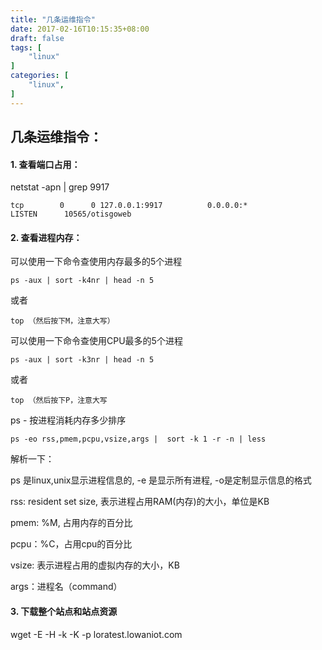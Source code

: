 ```yaml
---
title: "几条运维指令"
date: 2017-02-16T10:15:35+08:00
draft: false
tags: [
    "linux"
]
categories: [
    "linux",
]
---
```



## 几条运维指令：
#### 1. 查看端口占用：
netstat -apn | grep 9917

``` 
tcp        0      0 127.0.0.1:9917          0.0.0.0:*               LISTEN      10565/otisgoweb   
```

#### 2. 查看进程内存：

可以使用一下命令查使用内存最多的5个进程
```
ps -aux | sort -k4nr | head -n 5
```
或者
```
top （然后按下M，注意大写）
```
可以使用一下命令查使用CPU最多的5个进程
```
ps -aux | sort -k3nr | head -n 5
```
或者
```
top （然后按下P，注意大写
```

ps - 按进程消耗内存多少排序
```
ps -eo rss,pmem,pcpu,vsize,args |  sort -k 1 -r -n | less
```
解析一下：

ps 是linux,unix显示进程信息的, -e 是显示所有进程, -o是定制显示信息的格式

rss: resident set size, 表示进程占用RAM(内存)的大小，单位是KB

pmem: %M, 占用内存的百分比 

pcpu：%C，占用cpu的百分比

vsize: 表示进程占用的虚拟内存的大小，KB

args：进程名（command） 

#### 3. 下载整个站点和站点资源
wget -E -H -k -K -p loratest.lowaniot.com
